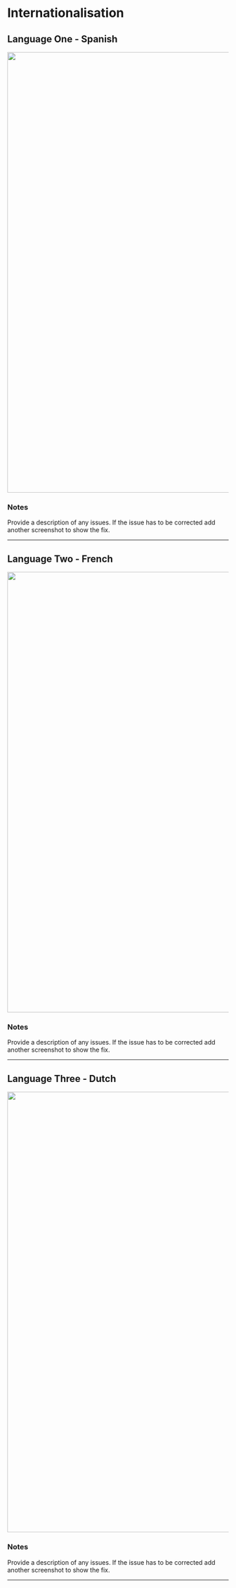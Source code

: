 # Internationalisation

<!-- edit as required -->

## Language One - Spanish

<img src="sp5-media/macos-safari.jpg" alt="" width="1000">

### Notes
Provide a description of any issues. If the issue has to be corrected add another screenshot to show the fix.

---

## Language Two - French

<img src="sp5-media/macos-safari.jpg" alt="" width="1000">

### Notes
Provide a description of any issues. If the issue has to be corrected add another screenshot to show the fix.

---

## Language Three - Dutch

<img src="sp5-media/macos-safari.jpg" alt="" width="1000">

### Notes
Provide a description of any issues. If the issue has to be corrected add another screenshot to show the fix.

---

